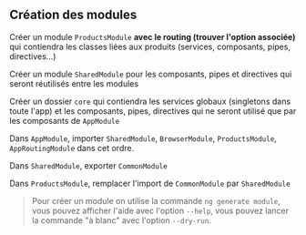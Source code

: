 ## Création des modules

Créer un module `ProductsModule` **avec le routing (trouver l'option associée)** qui contiendra les classes liées aux produits (services, composants, pipes, directives...)

Créer un module `SharedModule` pour les composants, pipes et directives qui seront réutilisés entre les modules

Créer un dossier `core` qui contiendra les services globaux (singletons dans toute l'app) et les composants, pipes, directives qui ne seront utilisé que par les composants de `AppModule`

Dans `AppModule`, importer `SharedModule`, `BrowserModule`, `ProductsModule`, `AppRoutingModule` dans cet ordre.

Dans `SharedModule`, exporter `CommonModule`

Dans `ProductsModule`, remplacer l'import de `CommonModule` par `SharedModule`

> Pour créer un module on utilise la commande `ng generate module`, vous pouvez afficher l'aide avec l'option `--help`, vous pouvez lancer la commande "à blanc" avec l'option `--dry-run`.

